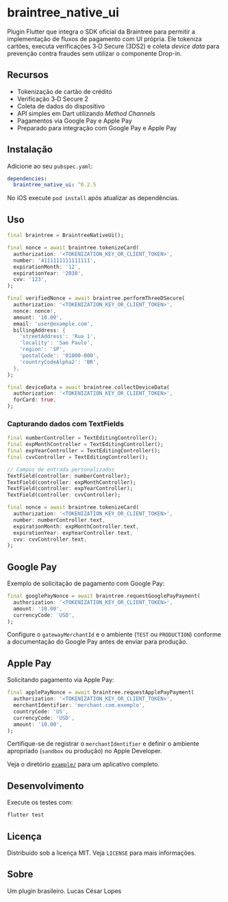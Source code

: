 # braintree_native_ui

Plugin Flutter que integra o SDK oficial da Braintree para permitir a
implementação de fluxos de pagamento com UI própria. Ele tokeniza cartões,
executa verificações 3‑D Secure (3DS2) e coleta *device data* para prevenção
contra fraudes sem utilizar o componente Drop-in.

## Recursos

- Tokenização de cartão de crédito
- Verificação 3‑D Secure 2
- Coleta de dados do dispositivo
- API simples em Dart utilizando *Method Channels*
- Pagamentos via Google Pay e Apple Pay
- Preparado para integração com Google Pay e Apple Pay

## Instalação

Adicione ao seu `pubspec.yaml`:

```yaml
dependencies:
  braintree_native_ui: ^0.2.5
```

No iOS execute `pod install` após atualizar as dependências.

## Uso

```dart
final braintree = BraintreeNativeUi();

final nonce = await braintree.tokenizeCard(
  authorization: '<TOKENIZATION_KEY_OR_CLIENT_TOKEN>',
  number: '4111111111111111',
  expirationMonth: '12',
  expirationYear: '2030',
  cvv: '123',
);

final verifiedNonce = await braintree.performThreeDSecure(
  authorization: '<TOKENIZATION_KEY_OR_CLIENT_TOKEN>',
  nonce: nonce!,
  amount: '10.00',
  email: 'user@example.com',
  billingAddress: {
    'streetAddress': 'Rua 1',
    'locality': 'Sao Paulo',
    'region': 'SP',
    'postalCode': '01000-000',
    'countryCodeAlpha2': 'BR',
  },
);

final deviceData = await braintree.collectDeviceData(
  authorization: '<TOKENIZATION_KEY_OR_CLIENT_TOKEN>',
  forCard: true,
);
```

### Capturando dados com TextFields

```dart
final numberController = TextEditingController();
final expMonthController = TextEditingController();
final expYearController = TextEditingController();
final cvvController = TextEditingController();

// Campos de entrada personalizados
TextField(controller: numberController);
TextField(controller: expMonthController);
TextField(controller: expYearController);
TextField(controller: cvvController);

final nonce = await braintree.tokenizeCard(
  authorization: '<TOKENIZATION_KEY_OR_CLIENT_TOKEN>',
  number: numberController.text,
  expirationMonth: expMonthController.text,
  expirationYear: expYearController.text,
  cvv: cvvController.text,
);
```

## Google Pay

Exemplo de solicitação de pagamento com Google Pay:

```dart
final googlePayNonce = await braintree.requestGooglePayPayment(
  authorization: '<TOKENIZATION_KEY_OR_CLIENT_TOKEN>',
  amount: '10.00',
  currencyCode: 'USD',
);
```

Configure o `gatewayMerchantId` e o ambiente (`TEST` ou `PRODUCTION`) conforme a documentação do Google Pay antes de enviar para produção.

## Apple Pay

Solicitando pagamento via Apple Pay:

```dart
final applePayNonce = await braintree.requestApplePayPayment(
  authorization: '<TOKENIZATION_KEY_OR_CLIENT_TOKEN>',
  merchantIdentifier: 'merchant.com.exemplo',
  countryCode: 'US',
  currencyCode: 'USD',
  amount: '10.00',
);
```

Certifique-se de registrar o `merchantIdentifier` e definir o ambiente apropriado (`sandbox` ou produção) no Apple Developer.

Veja o diretório [`example/`](example) para um aplicativo completo.

## Desenvolvimento

Execute os testes com:

```bash
flutter test
```

## Licença

Distribuído sob a licença MIT. Veja `LICENSE` para mais informações.

## Sobre

Um plugin brasileiro.
Lucas César Lopes
